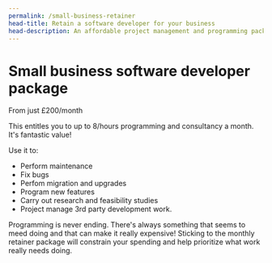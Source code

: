 ```yaml
---
permalink: /small-business-retainer
head-title: Retain a software developer for your business
head-description: An affordable project management and programming package
---
```

# Small business software developer package

From just £200/month 

This entitles you to up to 8/hours programming
and consultancy a month. It's fantastic value!

Use it to:

- Perform maintenance 
- Fix bugs
- Perfom migration and upgrades
- Program new features
- Carry out research and feasibility studies
- Project manage 3rd party development work.


Programming is never ending. There's always 
something that seems to meed doing and that can 
make it really expensive! Sticking to the 
monthly retainer package will constrain your 
spending and help prioritize what work 
really needs doing.
